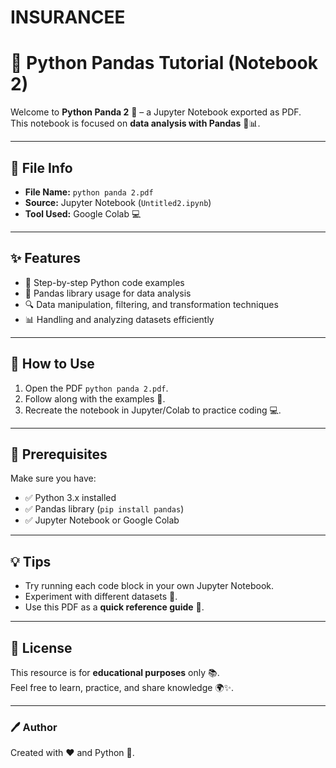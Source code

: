 # INSURANCEE
# 🐼 Python Pandas Tutorial (Notebook 2)

Welcome to **Python Panda 2** 📘 – a Jupyter Notebook exported as PDF.  
This notebook is focused on **data analysis with Pandas** 🐍📊.

---

## 📂 File Info
- **File Name:** `python panda 2.pdf`  
- **Source:** Jupyter Notebook (`Untitled2.ipynb`)  
- **Tool Used:** Google Colab 💻  

---

## ✨ Features
- 📑 Step-by-step Python code examples  
- 🐼 Pandas library usage for data analysis  
- 🔍 Data manipulation, filtering, and transformation techniques  
- 📊 Handling and analyzing datasets efficiently  

---

## 🚀 How to Use
1. Open the PDF `python panda 2.pdf`.  
2. Follow along with the examples 📝.  
3. Recreate the notebook in Jupyter/Colab to practice coding 💻.  

---

## 📖 Prerequisites
Make sure you have:
- ✅ Python 3.x installed  
- ✅ Pandas library (`pip install pandas`)  
- ✅ Jupyter Notebook or Google Colab  

---

## 💡 Tips
- Try running each code block in your own Jupyter Notebook.  
- Experiment with different datasets 📂.  
- Use this PDF as a **quick reference guide** 🔖.  

---

## 📜 License
This resource is for **educational purposes** only 📚.  
Feel free to learn, practice, and share knowledge 🌍✨.

---

### 🖊️ Author
Created with ❤️ and Python 🐍.

